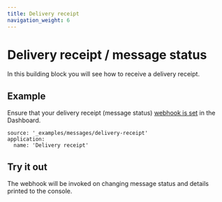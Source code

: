 ```yaml
---
title: Delivery receipt
navigation_weight: 6
---
```


# Delivery receipt / message status

In this building block you will see how to receive a delivery receipt.

## Example

Ensure that your delivery receipt (message status) [webhook is set](/messages/building-blocks/configure-webhooks) in the Dashboard.

```building_blocks
source: '_examples/messages/delivery-receipt'
application:
  name: 'Delivery receipt'
```

## Try it out

The webhook will be invoked on changing message status and details printed to the console.
